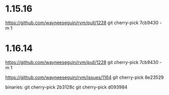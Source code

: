 # 1.15.16

https://github.com/wayneeseguin/rvm/pull/1228
git cherry-pick 7cb9430 -m 1

# 1.16.14

https://github.com/wayneeseguin/rvm/pull/1228
git cherry-pick 7cb9430 -m 1

https://github.com/wayneeseguin/rvm/issues/1164
git cherry-pick 8e23529

binaries:
git cherry-pick 2b3128c
git cherry-pick d093984
